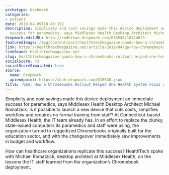 ```yaml
---
archetype: bookmark
categories:
- patient
date: 2019-04-09T10:40:15Z
description: Simplicity and cost savings made this device deployment an immediate
  success for paramedics, says Middlesex Health Desktop Architect Michael Romatzick.
dropmark.editURL: http://radhikan.dropmark.com/616548/18414623
featuredImage: /img/content/post/healthtechmagazine-qanda-how-a-chromebooks-rollout-helped-one-health-system-focus-on-patient-care.jpg
link: https://healthtechmagazine.net/article/2019/04/qa-how-chromebooks-rollout-helped-one-health-system-focus-patient-care
linkBrand: healthtechmagazine.net
slug: healthtechmagazine-qanda-how-a-chromebooks-rollout-helped-one-health-system-focus-on-patient-care
socialScore: 43
socialScoreSimulated: true
source:
  name: Dropmark
  apiendpoint: https://shah.dropmark.com/616548.json
title: 'Q&A: How a Chromebooks Rollout Helped One Health System Focus on Patient Care'
---
```

Simplicity and cost savings made this device deployment an immediate success for paramedics, says Middlesex Health Desktop Architect Michael Romatzick. Is it possible to launch a new device that cuts costs, simplifies workflow and requires no formal training from staff? At Connecticut-based Middlesex Health, the IT team already has. In an effort to replace the clunky, state-issued computers its paramedics and staff were using, the organization turned to ruggedized Chromebooks originally built for the education sector, and with the changeover immediately saw improvements in budget and workflow.

How can healthcare organizations replicate this success? HealthTech spoke with Michael Romatzick, desktop architect at Middlesex Health, on the lessons the IT staff learned from the organization’s Chromebook deployment.

